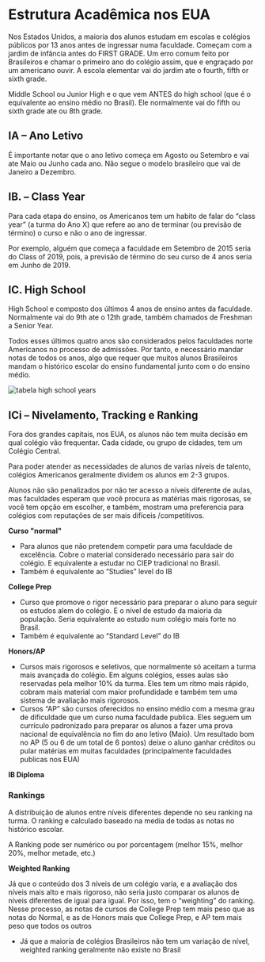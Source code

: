 # Estrutura Acadêmica nos EUA
 
Nos Estados Unidos, a maioria dos alunos estudam em escolas e colégios públicos por 13 anos antes de ingressar numa faculdade.  Começam com a jardim de infância antes do FIRST GRADE.  Um erro comum feito por Brasileiros e chamar o primeiro ano do colégio assim, que e engraçado por um americano ouvir.  A escola elementar vai do jardim ate o fourth, fifth or sixth grade. 
 
 
Middle School ou Junior High e o que vem ANTES do high school (que é o equivalente ao ensino médio no Brasil). Ele normalmente vai do fifth ou sixth grade ate ou 8th grade.
 
## IA – Ano Letivo

É importante notar que o ano letivo começa em Agosto ou Setembro e vai ate Maio ou Junho cada ano. Não segue o modelo brasileiro que vai de Janeiro a Dezembro.
 
## IB. – Class Year

Para cada etapa do ensino, os Americanos tem um habito de falar do “class year” (a turma do Ano X) que refere ao ano de terminar (ou previsão de término) o curso e não o ano de ingressar.
 
Por exemplo, alguém que começa a faculdade em Setembro de 2015 seria do Class of 2019, pois, a previsão de término do seu curso de 4 anos seria em Junho de 2019.
 
## IC. High School
 
High School e composto dos últimos 4 anos de ensino antes da faculdade. Normalmente vai do 9th ate o 12th grade, também chamados de Freshman a Senior Year.
 
Todos esses últimos quatro anos são considerados pelos faculdades norte Americanos no processo de admissões. Por tanto, e necessário mandar notas de todos os anos, algo que requer que muitos alunos Brasileiros mandam o histórico escolar do ensino fundamental junto com o do ensino médio.

![tabela high school years](http://i.imgur.com/TCXoGCH.png)

## ICi – Nivelamento, Tracking e Ranking

Fora dos grandes capitais, nos EUA, os alunos não tem muita decisão em qual colégio vão frequentar. Cada cidade, ou grupo de cidades, tem um Colégio Central.
 
Para poder atender as necessidades de alunos de varias níveis de talento, colégios Americanos geralmente dividem os alunos em 2-3 grupos.

Alunos não são penalizados por não ter acesso a níveis diferente de aulas, mas faculdades esperam que você procura as matérias mais rigorosas, se você tem opção em escolher, e também, mostram uma preferencia para colégios com reputações de ser mais difíceis /competitivos.

**Curso "normal"**
- Para alunos que não pretendem competir para uma faculdade de excelência.  Cobre o material considerado necessário para sair do colégio. E equivalente a estudar no CIEP tradicional no Brasil.
- Também é equivalente ao “Studies” level do IB

**College Prep**
- Curso que promove o rigor necessário para preparar o aluno para seguir os estudos alem do colégio.  E o nível de estudo da maioria da população.  Seria equivalente ao estudo num colégio mais forte no Brasil.
- Também é equivalente ao “Standard Level” do IB

**Honors/AP**
- Cursos mais rigorosos e seletivos, que normalmente só aceitam a turma mais avançada do colégio.  Em alguns colégios, esses aulas são reservadas pela melhor 10% da turma.  Eles tem um ritmo mais rápido, cobram mais material com maior profundidade e também tem uma sistema de avaliação mais rigorosos.
- Cursos “AP” são cursos oferecidos no ensino médio com a mesma grau de dificuldade que um curso numa faculdade publica.  Eles seguem um currículo padronizado para preparar os alunos a fazer uma prova nacional de equivalência no fim do ano letivo (Maio). Um resultado bom no AP (5 ou 6 de um total de 6 pontos) deixe o aluno ganhar créditos ou pular matérias em muitas faculdades (principalmente faculdades publicas nos EUA)

**IB Diploma**

### **Rankings**

A distribuição de alunos entre níveis diferentes depende no seu ranking na turma.  O ranking e calculado baseado na media de todas as notas no histórico escolar.
 
A Ranking pode ser numérico ou por porcentagem (melhor 15%, melhor 20%, melhor metade, etc.)
 
**Weighted Ranking**

Já que o conteúdo dos 3 níveis de um colégio varia, e a avaliação dos níveis mais alto e mais rigoroso, não seria justo comparar os alunos de níveis diferentes de igual para igual.  Por isso, tem o “weighting” do ranking.  Nesse processo, as notas de cursos de College Prep tem mais peso que as notas do Normal, e as de Honors mais que College Prep, e AP tem mais peso que todos os outros
 
- Já que a maioria de colégios Brasileiros não tem um variação de nível, weighted ranking geralmente não existe no Brasil
